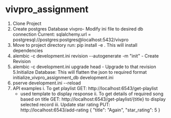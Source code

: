 # vivpro_assignment
1. Clone Project
2. Create postgres Database vivpro- Modify ini file to desired db connection
   Current: sqlalchemy.url = postgresql://postgres:postgres@localhost:5432/vivpro
3. Move to project directory run:
  pip install -e .
  This will install dependencies
3. alembic -c development.ini revision --autogenerate -m "init"  - Create Revision
4. alembic -c development.ini upgrade head - Upgrade to that revision
5.Initialize Database: This will flatten the json to required format 
  initialize_vivpro_assignment_db development.ini
6. pserve development.ini --reload
7. API examples
  i. To get playlist
    GET: http://localhost:6543/get-playlist
    - used template to display response
  ii. To get details of required song based on title
    GET: http://localhost:6543/get-playlist/{title}
    to display selected record
  iii. Update star rating 
    PUT: http://localhost:6543/add-rating
    {
    "title": "Again",
    "star_rating": 5
    }
  

